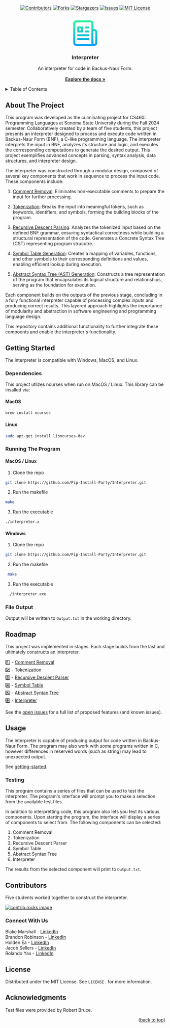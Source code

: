<a id="readme-top"></a>

<!-- PROJECT SHIELDS -->
<!--
*** I'm using markdown "reference style" links for readability.
*** Reference links are enclosed in brackets [ ] instead of parentheses ( ).
*** See the bottom of this document for the declaration of the reference variables
*** for contributors-url, forks-url, etc. This is an optional, concise syntax you may use.
*** https://www.markdownguide.org/basic-syntax/#reference-style-links
-->
<div align="center">

[![Contributors][contributors-shield]][contributors-url]
[![Forks][forks-shield]][forks-url]
[![Stargazers][stars-shield]][stars-url]
[![Issues][issues-shield]][issues-url]
[![MIT License][license-shield]][license-url]

</div>

<!-- PROJECT LOGO -->
<br />
<div align="center">
  <a href="https://github.com/Pip-Install-Party/Interpreter">
    <img src="Images/logo.png" alt="Logo" width="80" height="80">
  </a>

<h3 align="center">Interpreter</h3>

  <p align="center">
    An interpreter for code in Backus-Naur Form. 
    <br />
    <br />
    <a href="https://github.com/Pip-Install-Party/Interpreter/blob/main/README.md"><strong>Explore the docs »</strong></a>
  </p>
</div>



<!-- TABLE OF CONTENTS -->
<details>
  <summary>Table of Contents</summary>
  <ol>
    <li>
      <a href="#about-the-project">About The Project</a>
    </li>
    <li>
      <a href="#getting-started">Getting Started</a>
    </li>
    <li><a href="#roadmap">Roadmap</a></li>
    <li><a href="#usage">Usage</a></li>
    <li><a href="#contributors">Contributors</a></li>
    <li><a href="#connect-with-us">Connect</a></li>
    <li><a href="#license">License</a></li>
    <li><a href="#acknowledgments">Acknowledgments</a></li>
  </ol>
</details>



<!-- ABOUT THE PROJECT -->
## About The Project

This program was developed as the culminating project for CS460: Programming Languages at Sonoma State University during the Fall 2024 semester. Collaboratively created by a team of five students, this project presents an interpreter designed to process and execute code written in Backus-Naur Form (BNF), a C-like programming language. The interpreter interprets the input in BNF, analyzes its structure and logic, and executes the corresponding computations to generate the desired output. This project exemplifies advanced concepts in parsing, syntax analysis, data structures, and interpreter design.

The interpreter was constructed through a modular design, composed of several key components that work in sequence to process the input code. These components include:

1.	[Comment Removal](https://github.com/Pip-Install-Party/Ignoring-Comments): Eliminates non-executable comments to prepare the input for further processing.
   
2.	[Tokenization](https://github.com/Pip-Install-Party/Tokenization): Breaks the input into meaningful tokens, such as keywords, identifiers, and symbols, forming the building blocks of the program.
   
3.	[Recursive Descent Parsing](https://github.com/Pip-Install-Party/Recursive-Descent-Parser): Analyzes the tokenized input based on the defined BNF grammar, ensuring syntactical correctness while building a structural representation of the code. Generates a Concrete Syntax Tree (CST) representing program strucutre.
   
4.	[Symbol Table Generation](https://github.com/Pip-Install-Party/Symbol-Table): Creates a mapping of variables, functions, and other symbols to their corresponding definitions and values, enabling efficient lookup during execution.
   
5.	[Abstract Syntax Tree (AST) Generation](https://github.com/Pip-Install-Party/Abstract-Syntax-Tree): Constructs a tree representation of the program that encapsulates its logical structure and relationships, serving as the foundation for execution.

Each component builds on the outputs of the previous stage, concluding in a fully functional interpreter capable of processing complex inputs and producing correct results. This layered approach highlights the importance of modularity and abstraction in software engineering and programming language design.

This repository contains additional functionality to further integrate these compoents and enable the interpreter's functionality. 

<!-- GETTING STARTED -->
<a id="readme-getting-started"></a>
## Getting Started

The interpreter is compatible with Windows, MacOS, and Linux. 

### Dependencies

This project utlizes ncurses when run on MacOS / Linux. This library can be insalled via:

#### MacOS 
```sh
brew install ncurses
```

#### Linux 

```sh
sudo apt-get install libncurses-dev
```


### Running The Program

#### MacOS / Linux 
  1. Clone the repo
   ```sh
git clone https://github.com/Pip-Install-Party/Interpreter.git
   ```
  2. Run the makefile
  ```sh
make
   ```
  3. Run the executable
  ```sh
./interpreter.x
  ```

#### Windows 
 1. Clone the repo
   ```sh
   git clone https://github.com/Pip-Install-Party/Interpreter.git
   ```
  2. Run the makefile
  ```sh
   make
   ```
  3. Run the executable
  ```sh
   ./interpreter.exe
  ```

### File Output 

Output will be written to ```Output.txt``` in the working directory.
<!-- ROADMAP -->
## Roadmap

This project was implemented in stages. Each stage builds from the last and ultimately constructs an interpreter. 

1️⃣ - [Comment Removal](https://github.com/Pip-Install-Party/Ignoring-Comments)  
2️⃣ - [Tokenization](https://github.com/Pip-Install-Party/Tokenization)  
3️⃣ - [Recursive Descent Parser](https://github.com/Pip-Install-Party/Recursive-Descent-Parser)  
4️⃣ - [Symbol Table](https://github.com/Pip-Install-Party/Symbol-Table)  
5️⃣ - [Abstract Syntax Tree](https://github.com/Pip-Install-Party/Abstract-Syntax-Tree)  
6️⃣ - [Interpreter](https://github.com/Pip-Install-Party/Interpreter)

See the [open issues](https://github.com/Pip-Install-Party/Interpreter/issues) for a full list of proposed features (and known issues).

<!-- USAGE EXAMPLES -->
## Usage

The interpreter is capable of producing output for code written in Backus-Naur Form. The program may also work with *some* programs written 
in C, however differences in reserved words (such as string) may lead to unexpected output. 

See <a href="#readme-getting-started">getting-started</a>.


### Testing 

This program contains a series of files that can be used to test the interpreter. The program's interface will prompt you to make a selection from the available test files. 

In addition to interpretting code, this program also lets you test its various components. 
Upon starting the program, the interface will display a series of components to select from.
The following components can be selected:

1. Comment Removal
2. Tokenization
3. Recursive Descent Parser
4. Symbol Table
5. Abstract Syntax Tree
6. Interpreter

The results from the selected component will print to `Output.txt`.


<!-- CONTRIBUTORS -->
## Contributors

Five students worked together to construct the interpreter. 

<a href="https://github.com/Pip-Install-Party/Interpreter/graphs/contributors">
  <img src="https://contrib.rocks/image?repo=Pip-Install-Party/Interpreter" alt="contrib.rocks image" />
</a>


<!-- CONNECT -->
### Connect With Us

Blake Marshall - [LinkedIn](https://www.linkedin.com/in/blakemarshalll)  
Brandon Robinson - [LinkedIn](https://www.linkedin.com/in/brandon-robinson-uscg)  
Holden Ea - [LinkedIn](https://www.linkedin.com/in/holden-ea-28a535208)  
Jacob Sellers - [LinkedIn](https://www.linkedin.com/in/jacob-sellers-83840826a)  
Rolando Yax - [LinkedIn](https://www.linkedin.com/in/rolandoyax)  

<!-- LICENSE -->
## License

Distributed under the MIT License. See `LICENSE.` for more information.

<!-- LICENSE -->
## Acknowledgments

Test files were provided by Robert Bruce.

<p align="right">(<a href="#readme-top">back to top</a>)</p>

<!-- MARKDOWN LINKS & IMAGES -->
<!-- https://www.markdownguide.org/basic-syntax/#reference-style-links -->
[contributors-shield]: https://img.shields.io/github/contributors/Pip-Install-Party/Interpreter.svg?style=for-the-badge
[contributors-url]: https://github.com/Pip-Install-Party/Interpreter/graphs/contributors
[forks-shield]: https://img.shields.io/github/forks/Pip-Install-Party/Interpreter.svg?style=for-the-badge
[forks-url]: https://github.com/Pip-Install-Party/Interpreter/network/members
[stars-shield]: https://img.shields.io/github/stars/Pip-Install-Party/Interpreter.svg?style=for-the-badge
[stars-url]: https://github.com/Pip-Install-Party/Interpreter/stargazers
[issues-shield]: https://img.shields.io/github/issues/Pip-Install-Party/Interpreter.svg?style=for-the-badge
[issues-url]: https://github.com/Pip-Install-Party/Interpreter/issues
[license-shield]: https://img.shields.io/github/license/othneildrew/Best-README-Template.svg?style=for-the-badge

[license-url]: https://github.com/Pip-Install-Party/Interpreter/blob/main/LICENSE.
[linkedin-shield]: https://img.shields.io/badge/-LinkedIn-black.svg?style=for-the-badge&logo=linkedin&colorB=555
[product-screenshot]: images/screenshot.png
[Next.js]: https://img.shields.io/badge/next.js-000000?style=for-the-badge&logo=nextdotjs&logoColor=white
[Next-url]: https://nextjs.org/
[React.js]: https://img.shields.io/badge/React-20232A?style=for-the-badge&logo=react&logoColor=61DAFB
[React-url]: https://reactjs.org/
[Vue.js]: https://img.shields.io/badge/Vue.js-35495E?style=for-the-badge&logo=vuedotjs&logoColor=4FC08D
[Vue-url]: https://vuejs.org/
[Angular.io]: https://img.shields.io/badge/Angular-DD0031?style=for-the-badge&logo=angular&logoColor=white
[Angular-url]: https://angular.io/
[Svelte.dev]: https://img.shields.io/badge/Svelte-4A4A55?style=for-the-badge&logo=svelte&logoColor=FF3E00
[Svelte-url]: https://svelte.dev/
[Laravel.com]: https://img.shields.io/badge/Laravel-FF2D20?style=for-the-badge&logo=laravel&logoColor=white
[Laravel-url]: https://laravel.com
[Bootstrap.com]: https://img.shields.io/badge/Bootstrap-563D7C?style=for-the-badge&logo=bootstrap&logoColor=white
[Bootstrap-url]: https://getbootstrap.com
[JQuery.com]: https://img.shields.io/badge/jQuery-0769AD?style=for-the-badge&logo=jquery&logoColor=white
[JQuery-url]: https://jquery.com 
